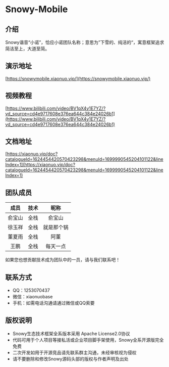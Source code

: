# Snowy-Mobile

## 介绍
Snowy谐音“小诺”，恰应小诺团队名称；意思为”下雪的、纯洁的“，寓意框架追求简洁至上，大道至简。

## 演示地址
[https://snowymobile.xiaonuo.vip/](https://snowymobile.xiaonuo.vip/)

## 视频教程
[https://www.bilibili.com/video/BV1pX4y1E7YZ/?vd_source=cd4e9717608e376ea644c384e24026b1](https://www.bilibili.com/video/BV1pX4y1E7YZ/?vd_source=cd4e9717608e376ea644c384e24026b1)

## 文档地址
[https://xiaonuo.vip/doc?catalogueId=1624454420570423298&menuId=1699990545204101122&lineIndex=1](https://xiaonuo.vip/doc?catalogueId=1624454420570423298&menuId=1699990545204101122&lineIndex=1)
## 团队成员

|  成员  | 技术 |    昵称    |
| :----: | :--: | :--------: |
| 俞宝山 | 全栈 |   俞宝山   |
| 徐玉祥 | 全栈 | 就是那个锅 |
| 董夏雨 | 全栈 |    阿董    |
|  王鹏  | 全栈 |  每天一点  |


如果您也想贡献技术成为团队中的一员，请与我们联系吧！

## 联系方式

- QQ：1253070437
- 微信：xiaonuobase
- 手机：如需电话沟通请通过微信或QQ索要

## 版权说明

- Snowy生态技术框架全系版本采用 Apache License2.0协议
- 代码可用于个人项目等接私活或企业项目脚手架使用，Snowy全系开源版完全免费
- 二次开发如用于开源竞品请先联系群主沟通，未经审核视为侵权
- 请不要删除和修改Snowy源码头部的版权与作者声明及出处